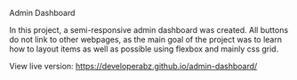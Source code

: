 Admin Dashboard

In this project, a semi-responsive admin dashboard was created. All buttons do not link to other webpages, as the main goal of the project was to learn how to layout items as well as possible using flexbox and mainly css grid.

View live version: https://developerabz.github.io/admin-dashboard/
